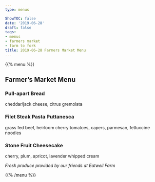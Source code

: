 ```yaml
---
type: menus

ShowTOC: false
date: '2019-06-28'
draft: false
tags:
- menus
- farmers market
- farm to fork
title: 2019-06-28 Farmers Market Menu
---
```


{{% menu %}}

## Farmer’s Market Menu

### Pull\-apart Bread

cheddar/jack cheese, citrus gremolata

### Filet Steak Pasta Puttanesca

grass fed beef, heirloom cherry tomatoes,
capers, parmesan, fettuccine noodles

### Stone Fruit Cheesecake

cherry, plum, apricot, lavender whipped cream


*Fresh produce provided by our friends at Eatwell Farm*

{{% /menu %}}
